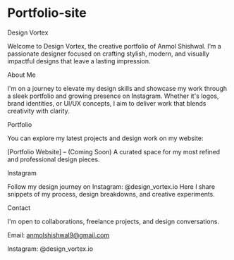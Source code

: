 # Portfolio-site
Design Vortex

Welcome to Design Vortex, the creative portfolio of Anmol Shishwal. I’m a passionate designer focused on crafting stylish, modern, and visually impactful designs that leave a lasting impression.

About Me

I'm on a journey to elevate my design skills and showcase my work through a sleek portfolio and growing presence on Instagram. Whether it's logos, brand identities, or UI/UX concepts, I aim to deliver work that blends creativity with clarity.

Portfolio

You can explore my latest projects and design work on my website:

[Portfolio Website] – (Coming Soon)
A curated space for my most refined and professional design pieces.

Instagram

Follow my design journey on Instagram:
@design_vortex.io
Here I share snippets of my process, design breakdowns, and creative experiments.

Contact

I'm open to collaborations, freelance projects, and design conversations.

Email: anmolshishwal9@gmail.com

Instagram: @design_vortex.io 

